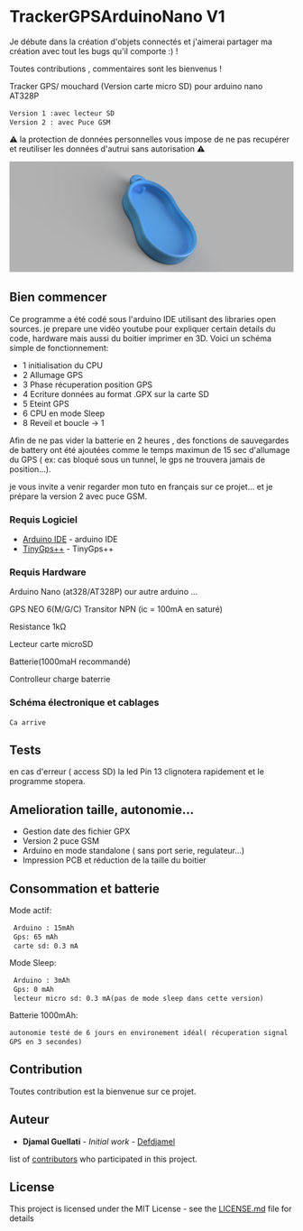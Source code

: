# TrackerGPSArduinoNano V1
Je débute dans la création d'objets connectés et j'aimerai partager ma création avec tout les bugs qu'il comporte :) !

Toutes contributions , commentaires sont les bienvenus !

 
Tracker GPS/ mouchard (Version carte micro SD) pour  arduino nano AT328P
 ```
Version 1 :avec lecteur SD
Version 2 : avec Puce GSM
```

⚠️ la protection de données personnelles vous impose de ne pas recupérer et reutiliser les données d'autrui sans autorisation ⚠️

![Boitier 3D](preview3D_box.png?raw=true "Boitier 3D")

## Bien commencer

Ce programme a été codé sous l'arduino IDE utilisant des libraries open sources.
je prepare une vidéo youtube pour expliquer certain details du code, hardware mais aussi du boitier imprimer en 3D.
Voici un schéma simple de fonctionnement:


* 1 initialisation du CPU
* 2 Allumage GPS
* 3 Phase récuperation position GPS
* 4 Ecriture données au format .GPX sur la carte SD
* 5 Eteint GPS
* 6 CPU en mode Sleep
* 8 Reveil et boucle -> 1

Afin de ne pas vider la batterie en 2 heures , des fonctions de sauvegardes de battery ont été ajoutées comme le temps maximun de 15 sec d'allumage du GPS ( ex: cas bloqué sous un tunnel, le gps ne trouvera jamais de position...).


je vous invite a venir regarder mon tuto en français sur ce projet...
et je prépare la version 2 avec puce GSM.

### Requis Logiciel
* [Arduino IDE](https://www.arduino.cc) - arduino IDE
* [TinyGps++](https://github.com/mikalhart/TinyGPSPlus) - TinyGps++

### Requis Hardware
Arduino Nano (at328/AT328P) our autre arduino ...

GPS NEO 6(M/G/C)
Transitor NPN (ic = 100mA en saturé)

Resistance 1kΩ

Lecteur carte microSD

Batterie(1000maH recommandé)

Controlleur charge baterrie


### Schéma électronique et cablages


```
Ca arrive
```


## Tests


en cas d'erreur ( access SD) la led Pin 13 clignotera rapidement et le programme stopera.


## Amelioration taille, autonomie...

* Gestion date des fichier GPX
* Version 2 puce GSM
* Arduino en mode standalone ( sans port serie, regulateur...) 
* Impression PCB et réduction de la taille du boitier 

## Consommation et batterie

Mode actif: 
```
 Arduino : 15mAh 
 Gps: 65 mAh
 carte sd: 0.3 mA
```


Mode Sleep: 
```
 Arduino : 3mAh 
 Gps: 0 mAh
 lecteur micro sd: 0.3 mA(pas de mode sleep dans cette version)
```

Batterie 1000mAh:

```
autonomie testé de 6 jours en environement idéal( récuperation signal GPS en 3 secondes)
```

## Contribution

Toutes contribution est la bienvenue sur ce projet.


## Auteur

* **Djamal Guellati** - *Initial work* - [Defdjamel](https://github.com/Defdjamel)

 list of [contributors](https://github.com/your/project/contributors) who participated in this project.

## License

This project is licensed under the MIT License - see the [LICENSE.md](LICENSE.md) file for details

